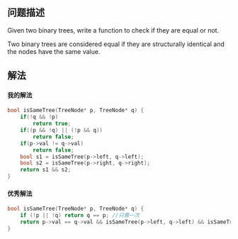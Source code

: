 ## 问题描述

Given two binary trees, write a function to check if they are equal or not.

Two binary trees are considered equal if they are structurally identical and the nodes have the same value.


## 解法

#### 我的解法
```cpp
bool isSameTree(TreeNode* p, TreeNode* q) {
    if(!q && !p)
        return true;
    if((p && !q) || (!p && q))
        return false;
    if(p->val != q->val)
        return false;
    bool s1 = isSameTree(p->left, q->left);
    bool s2 = isSameTree(p->right, q->right);
    return s1 && s2;
}
```
#### 优秀解法
```cpp
bool isSameTree(TreeNode* p, TreeNode* q) {
    if (!p || !q) return q == p; //只需一次
    return p->val == q->val && isSameTree(p->left, q->left) && isSameTree(p->right, q->right);
}
```
